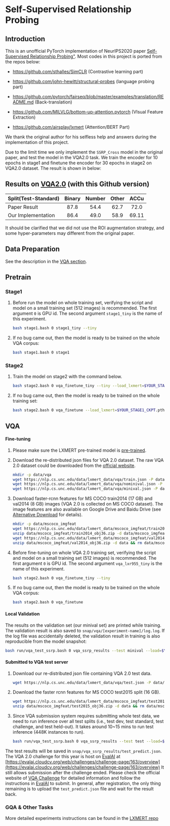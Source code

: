 # Self-Supervised Relationship Probing



## Introduction
This is an unofficial PyTorch implementation of NeurIPS2020 paper [Self-Supervised Relationship Probing"](https://proceedings.neurips.cc/paper/2020/hash/13f320e7b5ead1024ac95c3b208610db-Abstract.html).
Most codes in this project is ported from the repos below:
- https://github.com/sthalles/SimCLR (Contrastive learning part)

- https://github.com/john-hewitt/structural-probes (language probing part)

- https://github.com/pytorch/fairseq/blob/master/examples/translation/README.md (Back-translation)

- https://github.com/MILVLG/bottom-up-attention.pytorch (VIsual Feature Extraction)

- https://github.com/airsplay/lxmert (Attention/BERT Part)

We thank the original author for his selfless help and answers during the implementation of this project.
 
 
Due to the limit time we only implement the `SSRP_Cross` model in the original paper, and test the model in the VQA2.0 task.
We train the encoder for 10 epochs in stage1 and finetune the encoder for 30 epochs in stage2 on VQA2.0 dataset.
The result is shown in below:
## Results on [VQA2.0](https://evalai.cloudcv.org/web/challenges/challenge-page/163/overview) (with this Github version)
| Split(Test-Standard)           |  Binary| Number  | Other  | ACCu |
|-----------       |:----:   |:---:    |:------:|:------:|
| Paper Result | 87.8  | 54.4  | 62.7 | 72.0 |
| Our Implementation    | 86.4 | 49.0   | 58.9 | 69.11|

It should be clarified that we did not use the ROI augmentation strategy, and some hyper-parameters may different from the original paper.



## Data Preparation
See the description in the [VQA section](###VQA).


## Pretrain
### Stage1
1. Before run the model on whole training set, verifying the script and model on a small training set (512 images) is recommended. 
The first argument `0` is GPU id. The second argument `stage1_tiny` is the name of this experiment.
    ```bash
    bash stage1.bash 0 stage1_tiny --tiny
    ```
2. If no bug came out, then the model is ready to be trained on the whole VQA corpus:
    ```bash
    bash stage1.bash 0 stage1
    ```
### Stage2
1. Train the model on stage2 with the command below.
    ```bash
    bash stage2.bash 0 vqa_finetune_tiny --tiny --load_lxmert=$YOUR_STAGE1_CKPT.pth$
    ```
2. If no bug came out, then the model is ready to be trained on the whole training set:
    ```bash
    bash stage2.bash 0 vqa_finetune --load_lxmert=$YOUR_STAGE1_CKPT.pth$
 
   
## VQA
#### Fine-tuning
1. Please make sure the LXMERT pre-trained model is  [pre-trained](##Pretrain).

2. Download the re-distributed json files for VQA 2.0 dataset. The raw VQA 2.0 dataset could be downloaded from the [official website](https://visualqa.org/download.html).
    ```bash
    mkdir -p data/vqa
    wget https://nlp.cs.unc.edu/data/lxmert_data/vqa/train.json -P data/vqa/
    wget https://nlp.cs.unc.edu/data/lxmert_data/vqa/nominival.json -P  data/vqa/
    wget https://nlp.cs.unc.edu/data/lxmert_data/vqa/minival.json -P data/vqa/
    ```
3. Download faster-rcnn features for MS COCO train2014 (17 GB) and val2014 (8 GB) images (VQA 2.0 is collected on MS COCO dataset).
The image features are
also available on Google Drive and Baidu Drive (see [Alternative Download](#alternative-dataset-and-features-download-links) for details).
    ```bash
    mkdir -p data/mscoco_imgfeat
    wget https://nlp.cs.unc.edu/data/lxmert_data/mscoco_imgfeat/train2014_obj36.zip -P data/mscoco_imgfeat
    unzip data/mscoco_imgfeat/train2014_obj36.zip -d data/mscoco_imgfeat && rm data/mscoco_imgfeat/train2014_obj36.zip
    wget https://nlp.cs.unc.edu/data/lxmert_data/mscoco_imgfeat/val2014_obj36.zip -P data/mscoco_imgfeat
    unzip data/mscoco_imgfeat/val2014_obj36.zip -d data && rm data/mscoco_imgfeat/val2014_obj36.zip
    ```

4. Before fine-tuning on whole VQA 2.0 training set, verifying the script and model on a small training set (512 images) is recommended. 
The first argument `0` is GPU id. The second argument `vqa_lxr955_tiny` is the name of this experiment.
    ```bash
    bash stage2.bash 0 vqa_finetune_tiny --tiny
    ```
5. If no bug came out, then the model is ready to be trained on the whole VQA corpus:
    ```bash
    bash stage2.bash 0 vqa_finetune
    ```

#### Local Validation
The results on the validation set (our minival set) are printed while training.
The validation result is also saved to `snap/vqa/[experiment-name]/log.log`.
If the log file was accidentally deleted, the validation result in training is also reproducible from the model snapshot:
```bash
bash run/vqa_test_ssrp.bash 0 vqa_ssrp_results --test minival --load=$YOUR_CKPT_PATH$
```
#### Submitted to VQA test server
1. Download our re-distributed json file containing VQA 2.0 test data.
    ```bash
    wget https://nlp.cs.unc.edu/data/lxmert_data/vqa/test.json -P data/vqa/
    ```
2. Download the faster rcnn features for MS COCO test2015 split (16 GB).
    ```bash
    wget https://nlp.cs.unc.edu/data/lxmert_data/mscoco_imgfeat/test2015_obj36.zip -P data/mscoco_imgfeat
    unzip data/mscoco_imgfeat/test2015_obj36.zip -d data && rm data/mscoco_imgfeat/test2015_obj36.zip
    ```
3. Since VQA submission system requires submitting whole test data, we need to run inference over all test splits 
(i.e., test dev, test standard, test challenge, and test held-out). 
It takes around 10~15 mins to run test inference (448K instances to run).
    ```bash
    bash run/vqa_test_ssrp.bash 0 vqa_ssrp_results --test test --load=$YOUR_CKPT_PATH$
    ```
 The test results will be saved in `snap/vqa_ssrp_results/test_predict.json`. 
The VQA 2.0 challenge for this year is host on [EvalAI](https://evalai.cloudcv.org/) at [https://evalai.cloudcv.org/web/challenges/challenge-page/163/overview](https://evalai.cloudcv.org/web/challenges/challenge-page/163/overview)
It still allows submission after the challenge ended.
Please check the official website of [VQA Challenge](https://visualqa.org/challenge.html) for detailed information and 
follow the instructions in [EvalAI](https://evalai.cloudcv.org/web/challenges/challenge-page/163/overview) to submit.
In general, after registration, the only thing remaining is to upload the `test_predict.json` file and wait for the result back.


### GQA & Other Tasks
More detailed experiments instructions can be found in the [LXMERT repo](https://github.com/airsplay/lxmert)
